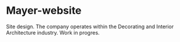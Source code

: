 # Mayer-website
Site design. The company operates within the Decorating and Interior Architecture industry. Work in progres.
